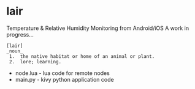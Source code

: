 # lair

Temperature & Relative Humidity Monitoring from Android/iOS
A work in progress...

```
[lair]
_noun_
 1.  the native habitat or home of an animal or plant.
 2.  lore; learning.
```

* node.lua - lua code for remote nodes
* main.py - kivy python application code

